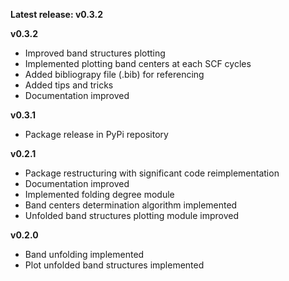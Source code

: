 __Latest release: v0.3.2__

__v0.3.2__

* Improved band structures plotting
* Implemented plotting band centers at each SCF cycles
* Added bibliograpy file (.bib) for referencing
* Added tips and tricks
* Documentation improved

__v0.3.1__

* Package release in PyPi repository

__v0.2.1__

* Package restructuring with significant code reimplementation
* Documentation improved
* Implemented folding degree module
* Band centers determination algorithm implemented
* Unfolded band structures plotting module improved

__v0.2.0__

* Band unfolding implemented
* Plot unfolded band structures implemented





